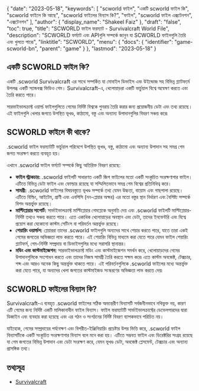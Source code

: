 {
  "date": "2023-05-18",
  "keywords": [
"scworld ফাইল",
"একটি scworld ফাইল কি",
"scworld ফাইলে কি আছে",
"scworld ফাইলের বিন্যাস কি?",
"ফাইল",
"scworld ফাইল এক্সটেনশন",
"এক্সটেনশন"
],
  "author": {
    "display_name": "Shakeel Faiz"
},
  "draft": "false",
  "toc": true,
  "title": "SCWORLD ফাইল ফরম্যাট - Survivalcraft World File",
  "description": "SCWORLD ফর্ম্যাট এবং APIগুলি সম্পর্কে জানুন যা SCWORLD ফাইলগুলি তৈরি এবং খুলতে পারে৷",
  "linktitle": "SCWORLD",
  "menu": {
    "docs": {
      "identifier": "game-scworld-bn",
      "parent": "game"
}
},
  "lastmod": "2023-05-18"
}

## একটি SCWORLD ফাইল কি?

একটি .scworld Survivalcraft এর সাথে সম্পর্কিত যা মোবাইল ডিভাইস এবং উইন্ডোজ সহ বিভিন্ন প্ল্যাটফর্মে উপলব্ধ একটি স্যান্ডবক্স ভিডিও গেম। Survivalcraft-এ, খেলোয়াড়রা একটি ভার্চুয়াল বিশ্বে অন্বেষণ করতে এবং তৈরি করতে পারে।

সারভাইভালক্রাফ্ট ওয়ার্ল্ড ফাইলগুলিতে গেমের নির্দিষ্ট বিশ্বকে পুনরায় তৈরি করার জন্য প্রয়োজনীয় ডেটা এবং তথ্য রয়েছে। এই ফাইলগুলি খেলার জগতে উপস্থিত ভূখণ্ড, কাঠামো, বস্তু এবং অন্যান্য উপাদানগুলির বিবরণ সঞ্চয় করে৷

## SCWORLD ফাইলে কী থাকে?

.scworld ফাইল ফরম্যাটটি ভার্চুয়াল পরিবেশে উপস্থিত ভূখণ্ড, বস্তু, কাঠামো এবং অন্যান্য উপাদান সহ সমগ্র গেম জগত সংরক্ষণ করতে ব্যবহৃত হয়।

এখানে .scworld ফাইল ফর্ম্যাট সম্পর্কে কিছু অতিরিক্ত বিবরণ রয়েছে:

- **ফাইল স্ট্রাকচার:** .scworld ফাইলটি সাধারণত একটি জিপ ফাইলের মতো একটি সংকুচিত সংরক্ষণাগার ফাইল। এটিতে বিভিন্ন ডেটা ফাইল এবং ফোল্ডার রয়েছে যা সম্মিলিতভাবে সমগ্র গেম বিশ্বের প্রতিনিধিত্ব করে।
- **সামগ্রী:** .scworld ফাইলের বিষয়বস্তুতে ভূখণ্ড সম্পর্কে তথ্য যেমন উচ্চতা, বায়োম এবং গাছপালা রয়েছে। এটিতে বিল্ডিং, আইটেম, প্রাণী এবং এনপিসি (নন-প্লেয়ার অক্ষর) এর মতো বস্তুর স্থান নির্ধারণ এবং বৈশিষ্ট্য সম্পর্কে বিশদ অন্তর্ভুক্ত রয়েছে।
- **মাল্টিপ্লেয়ার সাপোর্ট:** সার্ভাইভালক্রাফ্ট মাল্টিপ্লেয়ার গেমপ্লেকে অনুমতি দেয় এবং .scworld ফাইলটি মাল্টিপ্লেয়ার-নির্দিষ্ট তথ্যও সঞ্চয় করতে পারে। এতে একাধিক খেলোয়াড়ের অবস্থান এবং ডেটা, তাদের ইনভেন্টরি এবং বিশ্বে প্রয়োগ করা যেকোনো কাস্টম সেটিংস বা পরিবর্তন অন্তর্ভুক্ত রয়েছে।
- **শেয়ারিং ওয়ার্ল্ডস:** প্লেয়াররা তাদের .scworld ফাইলগুলি অন্যদের সাথে শেয়ার করতে পারে, যাতে তারা একই গেমের জগতের অভিজ্ঞতা লাভ করতে পারে। এই শেয়ারিং বিভিন্ন মাধ্যমে করা যেতে পারে যেমন ফাইল শেয়ারিং প্ল্যাটফর্ম, গেম-নির্দিষ্ট সম্প্রদায় বা ডিভাইসগুলির মধ্যে সরাসরি স্থানান্তর।
- **মডিং এবং কাস্টমাইজেশন:** সারভাইভালক্রাফ্ট মডিং এবং কাস্টমাইজেশন সমর্থন করে, খেলোয়াড়দের গেমের উপাদানগুলিকে সংশোধন করতে এবং তাদের নিজস্ব সামগ্রী তৈরি করতে সক্ষম করে৷ এতে কাস্টম অবজেক্ট, টেক্সচার, শব্দ এবং আরও অনেক কিছু অন্তর্ভুক্ত থাকতে পারে। এই পরিবর্তনগুলিকে .scworld ফাইলের মধ্যে অন্তর্ভুক্ত করা যেতে পারে, যা অন্যদের খেলা জগতের কাস্টমাইজড সংস্করণের অভিজ্ঞতা লাভ করতে দেয়৷

## SCWORLD ফাইলের বিন্যাস কি?

Survivalcraft-এ ব্যবহৃত .scworld ফাইলের সঠিক অভ্যন্তরীণ বিন্যাসটি সর্বজনীনভাবে নথিভুক্ত নয়, কারণ এটি গেমের জন্য নির্দিষ্ট একটি মালিকানাধীন ফাইল বিন্যাস। ফাইল ফরম্যাটটি সার্ভাইভালক্রাফ্টের ডেভেলপারদের দ্বারা ডিজাইন এবং ব্যবহার করা হয়েছে এবং এর গঠন ও সংগঠনের নির্দিষ্ট বিবরণ ব্যাপকভাবে পরিচিত নয়।

যাইহোক, গেমের সম্প্রদায়ের পর্যবেক্ষণ এবং বিপরীত-ইঞ্জিনিয়ারিং প্রচেষ্টার উপর ভিত্তি করে, .scworld ফাইল বিন্যাসটিকে একটি সংকুচিত সংরক্ষণাগার বিন্যাস বলে মনে করা হয়। এটিতে সম্ভবত ফাইল এবং ডিরেক্টরির সংগ্রহ রয়েছে যা গেম জগতের বিভিন্ন উপাদান এবং ডেটা সংরক্ষণ করে, যেমন ভূখণ্ড ডেটা, অবজেক্ট প্লেসমেন্ট, টেক্সচার এবং অন্যান্য প্রাসঙ্গিক তথ্য।

## তথ্যসূত্র
* [Survivalcraft](https://en.wikipedia.org/wiki/Survivalcraft)


